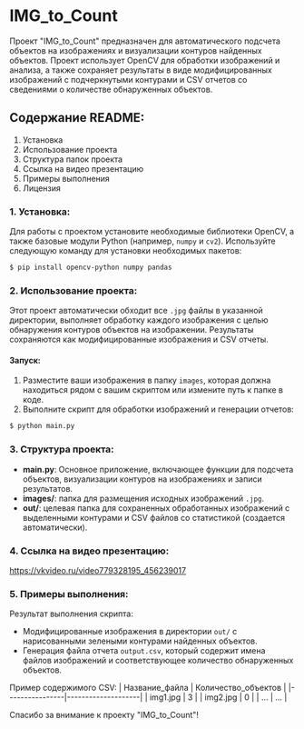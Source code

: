 # IMG_to_Count

Проект "IMG_to_Count" предназначен для автоматического подсчета объектов на изображениях и визуализации контуров найденных объектов. Проект использует OpenCV для обработки изображений и анализа, а также сохраняет результаты в виде модифицированных изображений с подчеркнутыми контурами и CSV отчетов со сведениями о количестве обнаруженных объектов.

## Содержание README:

1. Установка
2. Использование проекта
3. Структура папок проекта
4. Ссылка на видео презентацию
5. Примеры выполнения
6. Лицензия

### 1\. Установка:

Для работы с проектом установите необходимые библиотеки OpenCV, а также базовые модули Python (например, `numpy` и `cv2`). Используйте следующую команду для установки необходимых пакетов:
```bash
$ pip install opencv-python numpy pandas
```

### 2\. Использование проекта:

Этот проект автоматически обходит все `.jpg` файлы в указанной директории, выполняет обработку каждого изображения с целью обнаружения контуров объектов на изображении. Результаты сохраняются как модифицированные изображения и CSV отчеты.

#### Запуск:
1. Разместите ваши изображения в папку `images`, которая должна находиться рядом с вашим скриптом или измените путь к папке в коде.
2. Выполните скрипт для обработки изображений и генерации отчетов:

```bash
$ python main.py
```

### 3\. Структура проекта:

- **main.py**: Основное приложение, включающее функции для подсчета объектов, визуализации контуров на изображениях и записи результатов.
- **images/**: папка для размещения исходных изображений `.jpg`.
- **out/**: целевая папка для сохраненных обработанных изображений с выделенными контурами и CSV файлов со статистикой (создается автоматически).

### 4\. Ссылка на видео презентацию:
https://vkvideo.ru/video779328195_456239017 

### 5\. Примеры выполнения:

Результат выполнения скрипта:
- Модифицированные изображения в директории `out/` с нарисованными зелеными контурами найденных объектов.
- Генерация файла отчета `output.csv`, который содержит имена файлов изображений и соответствующее количество обнаруженных объектов.

Пример содержимого CSV:
| Название_файла  | Количество_объектов |
|----------------|--------------------|
| img1.jpg       | 3                  |
| img2.jpg       | 0                  |
| ...            | ...                |


Спасибо за внимание к проекту "IMG_to_Count"!
